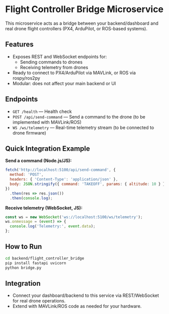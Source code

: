 # Flight Controller Bridge Microservice

This microservice acts as a bridge between your backend/dashboard and real drone flight controllers (PX4, ArduPilot, or ROS-based systems).

## Features
- Exposes REST and WebSocket endpoints for:
  - Sending commands to drones
  - Receiving telemetry from drones
- Ready to connect to PX4/ArduPilot via MAVLink, or ROS via rospy/ros2py
- Modular: does not affect your main backend or UI

## Endpoints
- `GET /health` — Health check
- `POST /api/send-command` — Send a command to the drone (to be implemented with MAVLink/ROS)
- `WS /ws/telemetry` — Real-time telemetry stream (to be connected to drone firmware)

## Quick Integration Example

**Send a command (Node.js/JS):**
```js
fetch('http://localhost:5100/api/send-command', {
  method: 'POST',
  headers: { 'Content-Type': 'application/json' },
  body: JSON.stringify({ command: 'TAKEOFF', params: { altitude: 10 } })
})
  .then(res => res.json())
  .then(console.log);
```

**Receive telemetry (WebSocket, JS):**
```js
const ws = new WebSocket('ws://localhost:5100/ws/telemetry');
ws.onmessage = (event) => {
  console.log('Telemetry:', event.data);
};
```

## How to Run
```bash
cd backend/flight_controller_bridge
pip install fastapi uvicorn
python bridge.py
```

## Integration
- Connect your dashboard/backend to this service via REST/WebSocket for real drone operations.
- Extend with MAVLink/ROS code as needed for your hardware. 